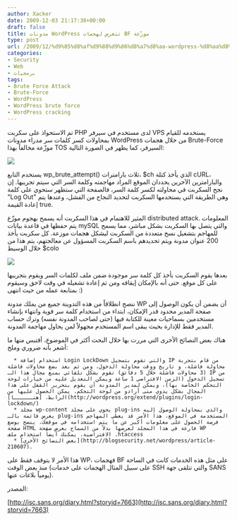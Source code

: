 ```yaml
---
author: Xacker
date: 2009-12-03 21:17:38+00:00
draft: false
title: مدونات WordPress تتعرض لهجمات BF موزّعة
type: post
url: /2009/12/%d9%85%d8%af%d9%88%d9%86%d8%a7%d8%aa-wordpress-%d8%aa%d8%aa%d8%b9%d8%b1%d8%b6-%d9%84%d9%87%d8%ac%d9%85%d8%a7%d8%aa-bf-%d9%85%d9%88%d8%b2%d9%91%d8%b9%d8%a9-2/
categories:
- Security
- Web
- برمجيات
tags:
- Brute Force Attack
- Brute-Force
- WordPress
- WordPress brute force
- WordPress cracking
---
```


تم الاستحواذ على سكربت PHP لدى مستخدم في سيرفر VPS يستخدمه للقيام بمحاولات كسر كلمات سر مدراء مدونات WordPress من خلال هجمات Brute-Force موزّعة مخالفاً بهذا TOS السيرفر، كما يظهر في الصورة التالية:

![](http://www.it-scoop.com/wp-content/uploads/2009/12/wp-bruteforce11.png)


يستخدم التابع wp_brute_attempt() ثلاث بارامترات، $ch الذي يأخذ كتلة cURL، والبارامترين الآخرين يحددان الموقع المراد مهاجمته وكلمة السر التي سيتم تجريبها. إن نجح السكربت في محاولته لكسر كلمة السر، فالصفحة التي ستظهر ستحوي على كلمة "Log Out" وهي الطريقة التي يستخدمها السكربت لتحديد النجاح من الفشل، وعندها يتم إعادة القيمة true.

المثير للاهتمام في هذا السكربت أنه يسمح بهجوم موزّع distributed attack. المعلومات يتم حفظها في قاعدة بيانات mySQL والتي يتصل بها السكربت بشكل مباشر، مما يسمح للمهاجم بتشغيل نسخ متعددة من السكربت ليشكل هجمات موزعة. كل سكربت يأخذ 200 عنوان مدونة ويتم تحديدهم باسم السكربت المسؤول عن معالجتهم، يتم هذا من خلال الوسيط $colo

![](http://www.it-scoop.com/wp-content/uploads/2009/12/wp-bruteforce21.png)


بعدها يقوم السكربت بأخذ كل كلمة سر موجودة ضمن ملف لكلمات السر ويقوم بتجريبها على كل موقع. حتى أنه بالإمكان إيقافه ومن ثم إعادة تشغيله في وقت لاحق وسيقوم بمتابعة عمله من حيث انتهى :)

ننصح انطلاقاً من هذه التدوينة جميع من يملك مدونة WP أن يضمن أن يكون الوصول إلى صفحة المدير محدود قدر الإمكان، ابتداء من استخدام كلمة سر قوية وانتهاء بإنشاء مستخدمين بسماحيات معينة للكتابة فيها (حتى لصاحب المدونة نفسه) وترك حساب المدير فقط للإدارة بحيث يبقى اسم المستخدم مجهولاً لمن يحاول مهاجمة المدونة.

هناك بعض النصائح الأخرى التي مررت بها خلال البحث أكثر في الموضوع، أقتبس منها ما أشعر بأنه ضروري وملح:



	  * استخدام إضافة Login LockDown والتي تقوم بتسجيل IP من قام بتجربة محاولة فاشلة، و تاريخ ووقت محاولة الدخول، ومن ثم بعد بضع محاولات فاشلة (3 محاولات فاشلة خلال 5 دقائق) تقوم بشكل تلقائي بمنع مجال هذا الـ IP من تسجيل الدخول (الزمن الافتراضي 1 ساعة ويمكن التعديل عليه من خيارات لوحة التحكم الخاصة بها)، ويمكن لمدير المدونة أن يقوم بتحرير القفل على هذا المجال بشكل يدوي متى أرادو من لوحة التحكم. يمكن الحصول عليها من الرابط، [هنــــــا](http://wordpress.org/extend/plugins/login-lockdown/)
	  * مجلد wp-content يحوي على مجلد plug-ins والذي بمحاولة الوصول إليه يعرض قائمة بالـ plug-ins المستخدمة في الموقع، هذا الأمر قد يعطي المهاجم فرصة الحصول على معلومات أكبر عن ما يتم استخدامه في موقعك، ينصح بوضع صفحة HTML فارغة في هذا المجلد لعرضها بدلاً من السماح بعرض صفحة WP الافتراضية. يمكنك أيضاً استخدام ملف .htaccess
	  * [بعض النصائح الأخرى](http://blogsecurity.net/wordpress/article-210607).

هذا الأمر لا يتوقف فقط على WP، فهجمات BF على مثل هذه الخدمات كانت في الساحة منذ بعض الوقت (على سبيل المثال الهجمات على خدمات SSH والتي تتلقى جهة SANS يومياً بلاغات عنها).

المصدر:


[http://isc.sans.org/diary.html?storyid=7663](http://isc.sans.org/diary.html?storyid=7663)
